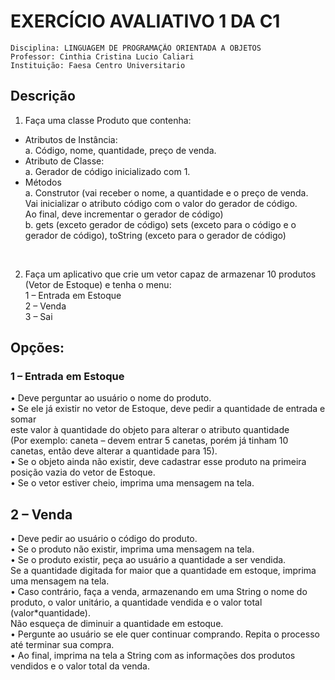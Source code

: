# EXERCÍCIO AVALIATIVO 1 DA C1
```
Disciplina: LINGUAGEM DE PROGRAMAÇÃO ORIENTADA A OBJETOS 
Professor: Cinthia Cristina Lucio Caliari 
Instituição: Faesa Centro Universitario
```
## Descrição
1) Faça uma classe Produto que contenha:<br>
- Atributos de Instância:<br>
a. Código, nome, quantidade, preço de venda.<br>
- Atributo de Classe:<br>
a. Gerador de código inicializado com 1.<br>
- Métodos<br>
a. Construtor (vai receber o nome, a quantidade e o preço de venda. <br>
Vai inicializar o atributo código com o valor do gerador de código. <br> Ao final, deve
incrementar o gerador de código)<br>
b. gets (exceto gerador de código) sets (exceto para o código e o gerador de
código), toString (exceto para o gerador de código)<br>
<br>

2) Faça um aplicativo que crie um vetor capaz de armazenar 10 produtos (Vetor de
Estoque) e tenha o menu:<br>
1 – Entrada em Estoque<br>
2 – Venda<br>
3 – Sai<br>

## Opções:<br>
### 1 – Entrada em Estoque
• Deve perguntar ao usuário o nome do produto.<br>
• Se ele já existir no vetor de Estoque, deve pedir a quantidade de entrada e somar<br>
este valor à quantidade do objeto para alterar o atributo quantidade <br>(Por exemplo:
caneta – devem entrar 5 canetas, porém já tinham 10 canetas, então deve alterar a
quantidade para 15).<br>
• Se o objeto ainda não existir, deve cadastrar esse produto na primeira posição
vazia do vetor de Estoque.<br>
• Se o vetor estiver cheio, imprima uma mensagem na tela.<br>
## 2 – Venda
• Deve pedir ao usuário o código do produto.<br>
• Se o produto não existir, imprima uma mensagem na tela.<br>
• Se o produto existir, peça ao usuário a quantidade a ser vendida.<br> Se a quantidade
digitada for maior que a quantidade em estoque, imprima uma mensagem na tela.<br>
• Caso contrário, faça a venda, armazenando em uma String o nome do produto, o
valor unitário, a quantidade vendida e o valor total (valor*quantidade).<br> Não esqueça
de diminuir a quantidade em estoque.<br>
• Pergunte ao usuário se ele quer continuar comprando. Repita o processo até
terminar sua compra.<br>
• Ao final, imprima na tela a String com as informações dos produtos vendidos e o
valor total da venda.

